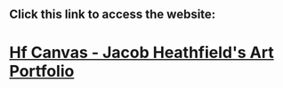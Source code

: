 ## Click this link to access the website: 
# [Hf Canvas - Jacob Heathfield's Art Portfolio](https://jacobheathfield.github.io/art_portfolio/)
